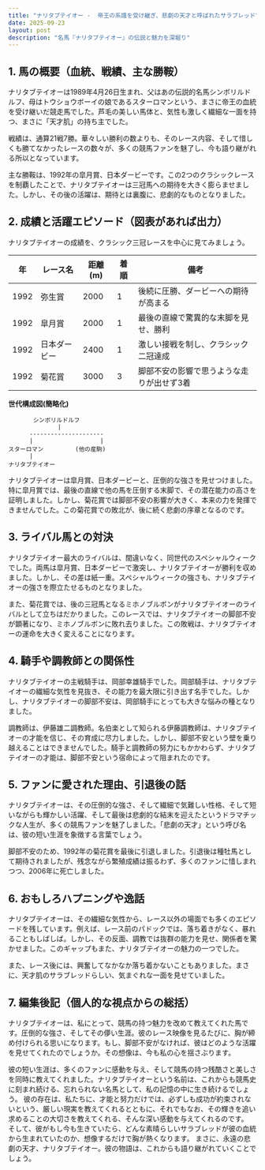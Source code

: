```yaml
---
title: "ナリタブテイオー -  帝王の系譜を受け継ぎ、悲劇の天才と呼ばれたサラブレッド"
date: 2025-09-23
layout: post
description: "名馬『ナリタブテイオー』の伝説と魅力を深堀り"
---
```


## 1. 馬の概要（血統、戦績、主な勝鞍）

ナリタブテイオーは1989年4月26日生まれ、父はあの伝説的名馬シンボリルドルフ、母はトウショウボーイの娘であるスターロマンという、まさに帝王の血統を受け継いだ競走馬でした。芦毛の美しい馬体と、気性も激しく繊細な一面を持つ、まさに「天才肌」の持ち主でした。

戦績は、通算21戦7勝。華々しい勝利の数よりも、そのレース内容、そして惜しくも勝てなかったレースの数々が、多くの競馬ファンを魅了し、今も語り継がれる所以となっています。

主な勝鞍は、1992年の皐月賞、日本ダービーです。この2つのクラシックレースを制覇したことで、ナリタブテイオーは三冠馬への期待を大きく膨らませました。しかし、その後の活躍は、期待とは裏腹に、悲劇的なものとなりました。


## 2. 成績と活躍エピソード（図表があれば出力）

ナリタブテイオーの成績を、クラシック三冠レースを中心に見てみましょう。


| 年 | レース名          | 距離(m) | 着順 | 備考                                     |
|---|-------------------|----------|------|-----------------------------------------|
| 1992 | 弥生賞            | 2000     | 1    | 後続に圧勝、ダービーへの期待が高まる       |
| 1992 | 皐月賞            | 2000     | 1    | 最後の直線で驚異的な末脚を見せ、勝利      |
| 1992 | 日本ダービー        | 2400     | 1    | 激しい接戦を制し、クラシック二冠達成     |
| 1992 | 菊花賞            | 3000     | 3    | 脚部不安の影響で思うような走りが出せず3着   |


**世代構成図(簡略化)**

```
       シンボリルドルフ
              |
      ---------------------
      |                   |
スターロマン         (他の産駒)
      |
ナリタブテイオー
```

ナリタブテイオーは皐月賞、日本ダービーと、圧倒的な強さを見せつけました。特に皐月賞では、最後の直線で他の馬を圧倒する末脚で、その潜在能力の高さを証明しました。しかし、菊花賞では脚部不安の影響が大きく、本来の力を発揮できませんでした。この菊花賞での敗北が、後に続く悲劇の序章となるのです。


## 3. ライバル馬との対決

ナリタブテイオー最大のライバルは、間違いなく、同世代のスペシャルウィークでした。両馬は皐月賞、日本ダービーで激突し、ナリタブテイオーが勝利を収めました。しかし、その差は紙一重。スペシャルウィークの強さも、ナリタブテイオーの強さを際立たせるものとなりました。

また、菊花賞では、後の三冠馬となるミホノブルボンがナリタブテイオーのライバルとして立ちはだかりました。このレースでは、ナリタブテイオーの脚部不安が顕著になり、ミホノブルボンに敗れ去りました。この敗戦は、ナリタブテイオーの運命を大きく変えることになります。


## 4. 騎手や調教師との関係性

ナリタブテイオーの主戦騎手は、岡部幸雄騎手でした。岡部騎手は、ナリタブテイオーの繊細な気性を見抜き、その能力を最大限に引き出す名手でした。しかし、ナリタブテイオーの脚部不安は、岡部騎手にとっても大きな悩みの種となりました。

調教師は、伊藤雄二調教師。名伯楽として知られる伊藤調教師は、ナリタブテイオーの才能を信じ、その育成に尽力しました。しかし、脚部不安という壁を乗り越えることはできませんでした。騎手と調教師の努力にもかかわらず、ナリタブテイオーの才能は、脚部不安という宿命によって阻まれたのです。


## 5. ファンに愛された理由、引退後の話

ナリタブテイオーは、その圧倒的な強さ、そして繊細で気難しい性格、そして短いながらも輝かしい活躍、そして最後は悲劇的な結末を迎えたというドラマチックな人生が、多くの競馬ファンを魅了しました。「悲劇の天才」という呼び名は、彼の短い生涯を象徴する言葉でしょう。

脚部不安のため、1992年の菊花賞を最後に引退しました。引退後は種牡馬として期待されましたが、残念ながら繁殖成績は振るわず、多くのファンに惜しまれつつ、2006年に死亡しました。


## 6. おもしろハプニングや逸話

ナリタブテイオーは、その繊細な気性から、レース以外の場面でも多くのエピソードを残しています。例えば、レース前のパドックでは、落ち着きがなく、暴れることもしばしば。しかし、その反面、調教では抜群の能力を見せ、関係者を驚かせました。このギャップもまた、ナリタブテイオーの魅力の一つでした。

また、レース後には、興奮してなかなか落ち着かないこともありました。まさに、天才肌のサラブレッドらしい、気まぐれな一面を見せていました。


## 7. 編集後記（個人的な視点からの総括）

ナリタブテイオーは、私にとって、競馬の持つ魅力を改めて教えてくれた馬です。圧倒的な強さ、そしてその儚い生涯。彼のレース映像を見るたびに、胸が締め付けられる思いになります。もし、脚部不安がなければ、彼はどのような活躍を見せてくれたのでしょうか。その想像は、今も私の心を揺さぶります。

彼の短い生涯は、多くのファンに感動を与え、そして競馬の持つ残酷さと美しさを同時に教えてくれました。ナリタブテイオーという名前は、これからも競馬史に刻まれ続ける、忘れられない名馬として、私の記憶の中に生き続けるでしょう。  彼の存在は、私たちに、才能と努力だけでは、必ずしも成功が約束されないという、厳しい現実を教えてくれるとともに、それでもなお、その輝きを追い求めることの大切さを教えてくれる、そんな深い感動を与えてくれるのです。  そして、彼がもし今も生きていたら、どんな素晴らしいサラブレッドが彼の血統から生まれていたのか、想像するだけで胸が熱くなります。  まさに、永遠の悲劇の天才、ナリタブテイオー。彼の物語は、これからも語り継がれていくことでしょう。
